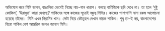 অভিযোগ করে মিমি বলেন, বাঙালিরা ভেবেই নিচ্ছে নাচ-গান খারাপ। বলছে বাণিজ্যিক ছবি দেখে না। তা হলে ‘দুষ্টু কোকিল’, ‘উরাধুরা’ কারা দেখছে? শাকিবের সঙ্গে কাজের সূত্রেই বন্ধুত্ব মিমির। কাজের পাশাপাশি নানা রকম আলোচনা হয়েছে তাঁদের। মিমি এখন নিরামিষ খান। সেটা নিয়ে কৌতূহল দেখান নায়ক শাকিব। শুধু তা–ই নয়, বাংলাদেশের হিরো শাকিব বেশ আন্তরিক বলেও জানান মিমি।
